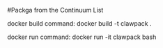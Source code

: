 #Packga from the Continuum List

docker build command:
docker build -t clawpack .

docker run command:
docker run -it clawpack bash
